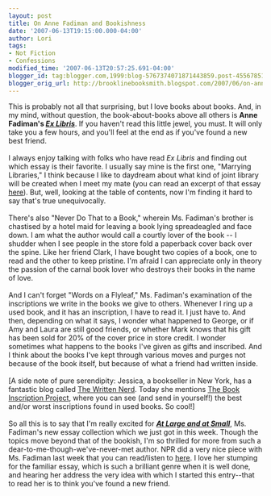 ```yaml
---
layout: post
title: On Anne Fadiman and Bookishness
date: '2007-06-13T19:15:00.000-04:00'
author: Lori
tags:
- Not Fiction
- Confessions
modified_time: '2007-06-13T20:57:25.691-04:00'
blogger_id: tag:blogger.com,1999:blog-5767374071871443859.post-455678510571592219
blogger_orig_url: http://brooklinebooksmith.blogspot.com/2007/06/on-anne-fadiman-and-bookishness.html
---
```


This is probably not all that surprising, but I love books about books. And, in my mind, without question, the book-about-books above all others is <strong>Anne Fadiman's <em><a href="http://brookline.booksense.com/NASApp/store/Product?s=showproduct&isbn=9780374527228">Ex Libris</a></em></strong>. If you haven't read this little jewel, you must. It will only take you a few hours, and you'll feel at the end as if you've found a new best friend.<br /><br />I always enjoy talking with folks who have read <em>Ex Libris</em> and finding out which essay is their favorite. I usually say mine is the first one, "Marrying Libraries," I think because I like to daydream about what kind of joint library will be created when I meet my mate (you can read an excerpt of that essay <a href="http://www.spiritcatchesyou.com/exlibrisexcerpt.htm">here</a>). But, well, looking at the table of contents, now I'm finding it hard to say that's true unequivocally.<br /><br />There's also "Never Do That to a Book," wherein Ms. Fadiman's brother is chastised by a hotel maid for leaving a book lying spreadeagled and face down. I am what the author would call a courtly lover of the book -- I shudder when I see people in the store fold a paperback cover back over the spine. Like her friend Clark, I have bought two copies of a book, one to read and the other to keep pristine. I'm afraid I can appreciate only in theory the passion of the carnal book lover who destroys their books in the name of love.<br /><br />And I can't forget "Words on a Flyleaf," Ms. Fadiman's examination of the inscriptions we write in the books we give to others. Whenever I ring up a used book, and it has an inscription, I have to read it. I just have to. And then, depending on what it says, I wonder what happened to George, or if Amy and Laura are still good friends, or whether Mark knows that his gift has been sold for 20% of the cover price in store credit. I wonder sometimes what happens to the books I've given as gifts and inscribed. And I think about the books I've kept through various moves and purges not because of the book itself, but because of what a friend had written inside.<br /><br />[A side note of pure serendipity: Jessica, a bookseller in New York, has a fantastic blog called <a href="http://writtennerd.blogspot.com/">The Written Nerd</a>. Today she mentions <a href="http://bookinscriptions.com/books/">The Book Inscription Project</a>, where you can see (and send in yourself!) the best and/or worst inscriptions found in used books. So cool!]<br /><br />So all this is to say that I'm really excited for <strong><em><a href="http://brookline.booksense.com/NASApp/store/Product?s=showproduct&isbn=9780374106621">At Large and at Small</a></em></strong>, Ms. Fadiman's new essay collection which we just got in this week. Though the topics move beyond that of the bookish, I'm so thrilled for more from such a dear-to-me-though-we've-never-met author. NPR did a very nice piece with Ms. Fadiman last week that you can read/listen to <a href="http://www.npr.org/templates/story/story.php?storyId=10785932">here</a>. I love her stumping for the familiar essay, which is such a brilliant genre when it is well done, and hearing her address the very idea with which I started this entry--that to read her is to think you've found a new friend.